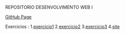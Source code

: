 REPOSITORIO DESENVOLVIMENTO WEB I

[GitHub Page](https://tyagosantos.github.io/DSWI/)

Exercicios :
1.<a href="https://tyagosantos.github.io/DSWI/exercicio1/home.html">exercicio1</a>
2.<a href="https://tyagosantos.github.io/DSWI/exercicio2/conta.html">exercicio2</a>
3.<a href="https://tyagosantos.github.io/DSWI/exercicio3/home.html">exercicio3</a>
4.<a href="https://tyagosantos.github.io/DSWI/site/home.html">site</a>
